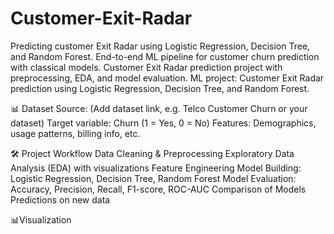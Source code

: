 # Customer-Exit-Radar
Predicting customer Exit Radar using Logistic Regression, Decision Tree, and Random Forest.  End-to-end ML pipeline for customer churn prediction with classical models.  Customer Exit Radar prediction project with preprocessing, EDA, and model evaluation.  ML project: Customer Exit Radar prediction using Logistic Regression, Decision Tree, and Random Forest.

📊 Dataset
Source: (Add dataset link, e.g. Telco Customer Churn or your dataset)
Target variable: Churn (1 = Yes, 0 = No)
Features: Demographics, usage patterns, billing info, etc.

🛠️ Project Workflow
Data Cleaning & Preprocessing
Exploratory Data Analysis (EDA) with visualizations
Feature Engineering
Model Building: Logistic Regression, Decision Tree, Random Forest
Model Evaluation: Accuracy, Precision, Recall, F1-score, ROC-AUC
Comparison of Models
Predictions on new data

📊Visualization
